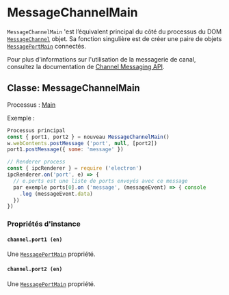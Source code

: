 # MessageChannelMain

`MessageChannelMain` 'est l’équivalent principal du côté du processus du DOM [`MessageChannel`][] objet. Sa fonction singulière est de créer une paire de objets [`MessagePortMain`](message-port-main.md) connectés.

Pour plus d'informations sur l'utilisation de la messagerie de canal, consultez la documentation de [Channel Messaging API][].

## Classe: MessageChannelMain

Processus : [Main](../glossary.md#main-process)

Exemple :

```js
Processus principal
const { port1, port2 } = nouveau MessageChannelMain()
w.webContents.postMessage ('port', null, [port2])
port1.postMessage({ some: 'message' })

// Renderer process
const { ipcRenderer } = require ('electron')
ipcRenderer.on('port', e) => {
  // e.ports est une liste de ports envoyés avec ce message
  par exemple ports[0].on ('message', (messageEvent) => { console
    .log (messageEvent.data)
  })
})
```

### Propriétés d'instance

#### `channel.port1 (en)`

Une [`MessagePortMain`](message-port-main.md) propriété.

#### `channel.port2 (en)`

Une [`MessagePortMain`](message-port-main.md) propriété.

[`MessageChannel`]: https://developer.mozilla.org/en-US/docs/Web/API/MessageChannel
[Channel Messaging API]: https://developer.mozilla.org/en-US/docs/Web/API/Channel_Messaging_API
